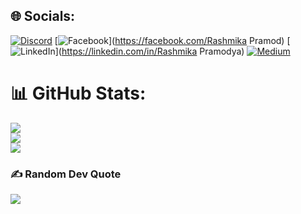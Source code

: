 
## 🌐 Socials:
[![Discord](https://img.shields.io/badge/Discord-%237289DA.svg?logo=discord&logoColor=white)](https://discord.gg/https://discord.gg/8A752adB) [![Facebook](https://img.shields.io/badge/Facebook-%231877F2.svg?logo=Facebook&logoColor=white)](https://facebook.com/Rashmika Pramod) [![LinkedIn](https://img.shields.io/badge/LinkedIn-%230077B5.svg?logo=linkedin&logoColor=white)](https://linkedin.com/in/Rashmika Pramodya) [![Medium](https://img.shields.io/badge/Medium-12100E?logo=medium&logoColor=white)](https://medium.com/@Rashmikapramodya) 
# 📊 GitHub Stats:
![](https://github-readme-stats.vercel.app/api?username=rashmika0834&theme=radical&hide_border=false&include_all_commits=true&count_private=true)<br/>
![](https://github-readme-streak-stats.herokuapp.com/?user=rashmika0834&theme=radical&hide_border=false)<br/>
![](https://github-readme-stats.vercel.app/api/top-langs/?username=rashmika0834&theme=radical&hide_border=false&include_all_commits=true&count_private=true&layout=compact)

### ✍️ Random Dev Quote
![](https://quotes-github-readme.vercel.app/api?type=horizontal&theme=radical)

<!-- Proudly created with GPRM ( https://gprm.itsvg.in ) -->

